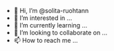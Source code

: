 - 👋 Hi, I’m @solita-ruohtann
- 👀 I’m interested in ...
- 🌱 I’m currently learning ...
- 💞️ I’m looking to collaborate on ...
- 📫 How to reach me ...

<!---
solita-ruohtann/solita-ruohtann is a ✨ special ✨ repository because its `README.md` (this file) appears on your GitHub profile.
You can click the Preview link to take a look at your changes.
--->
